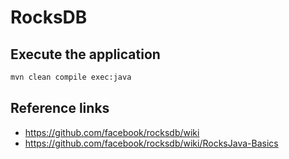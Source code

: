 # RocksDB

## Execute the application

```bash
mvn clean compile exec:java
```

## Reference links

- https://github.com/facebook/rocksdb/wiki
- https://github.com/facebook/rocksdb/wiki/RocksJava-Basics